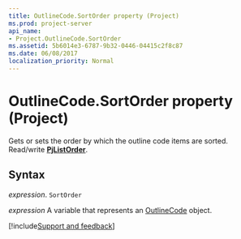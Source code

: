 ```yaml
---
title: OutlineCode.SortOrder property (Project)
ms.prod: project-server
api_name:
- Project.OutlineCode.SortOrder
ms.assetid: 5b6014e3-6787-9b32-0446-04415c2f8c87
ms.date: 06/08/2017
localization_priority: Normal
---
```



# OutlineCode.SortOrder property (Project)

Gets or sets the order by which the outline code items are sorted. Read/write  **[PjListOrder](Project.PjListOrder.md)**.


## Syntax

_expression_. `SortOrder`

_expression_ A variable that represents an [OutlineCode](./Project.OutlineCode.md) object.

[!include[Support and feedback](~/includes/feedback-boilerplate.md)]